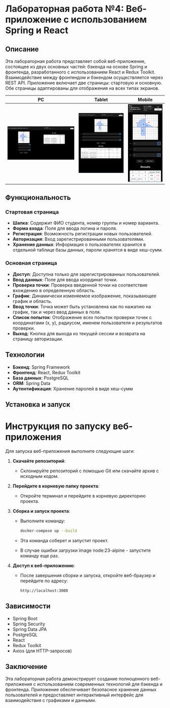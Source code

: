 # Лабораторная работа №4: Веб-приложение с использованием Spring и React

## Описание

Эта лабораторная работа представляет собой веб-приложение, состоящее из двух основных частей: бэкенда на основе Spring и фронтенда, разработанного с использованием React и Redux Toolkit. Взаимодействие между фронтендом и бэкендом осуществляется через REST API. Приложение включает две страницы: стартовую и основную. Обе страницы адаптированы для отображения на всех типах экранов.

| PC                           | Tablet                          | Mobile                          | 
| ----------------------------------- | ----------------------------------- | ----------------------------------- | 
| ![screenshot](image1.png) |![screenshot](image2.png)  | ![screenshot](image3.png) 



## Функциональность

### Стартовая страница

- **Шапка**: Содержит ФИО студента, номер группы и номер варианта.
- **Форма входа**: Поля для ввода логина и пароля.
- **Регистрация**: Возможность регистрации новых пользователей.
- **Авторизация**: Вход зарегистрированными пользователями.
- **Хранение данных**: Информация о пользователях хранится в отдельной таблице базы данных, пароли хранятся в виде хеш-сумм.

### Основная страница

- **Доступ**: Доступна только для зарегистрированных пользователей.
- **Ввод данных**: Поле для ввода координат точки.
- **Проверка точки**: Проверка введенной точки на соответствие вхождению в определенную область.
- **График**: Динамически изменяемое изображение, показывающее график и область.
- **Ввод точки**: Точка может быть установлена как по нажатию на график, так и через ввод данных в поля.
- **Список попыток**: Отображение всех попыток проверки точек с координатами (x, y), радиусом, именем пользователя и результатов проверки.
- **Выход**: Кнопка для выхода из текущей сессии и возврата на страницу авторизации.

## Технологии

- **Бэкенд**: Spring Framework
- **Фронтенд**: React, Redux Toolkit
- **База данных**: PostgreSQL
- **ORM**: Spring Data
- **Аутентификация**: Хранение паролей в виде хеш-сумм

## Установка и запуск

# Инструкция по запуску веб-приложения

Для запуска веб-приложения выполните следующие шаги:

1. **Скачайте репозиторий**:
   - Склонируйте репозиторий с помощью Git или скачайте архив с исходным кодом.

2. **Перейдите в корневую папку проекта**:
   - Откройте терминал и перейдите в корневую директорию проекта.

3. **Сборка и запуск проекта**:
   - Выполните команду:
     ```bash
     docker-compose up --build
     ```
   - Эта команда соберет и запустит проект.

   - В случае ошибки загрузки image node:23-alpine - запустите команду еще раз.

4. **Доступ к веб-приложению**:
   - После завершения сборки и запуска, откройте веб-браузер и перейдите по адресу:
     ```
     http://localhost:3000
     ```

## Зависимости

- Spring Boot
- Spring Security
- Spring Data JPA
- PostgreSQL
- React
- Redux Toolkit
- Axios (для HTTP-запросов)

## Заключение

Эта лабораторная работа демонстрирует создание полноценного веб-приложения с использованием современных технологий для бэкенда и фронтенда. Приложение обеспечивает безопасное хранение данных пользователей и предоставляет интерактивный интерфейс для взаимодействия с графиками и данными.